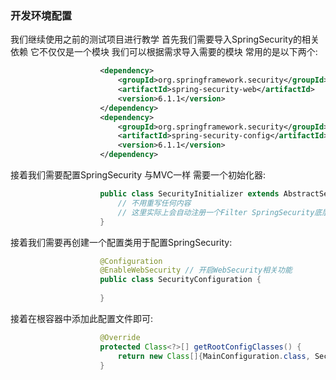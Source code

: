### 开发环境配置
我们继续使用之前的测试项目进行教学 首先我们需要导入SpringSecurity的相关依赖
它不仅仅是一个模块 我们可以根据需求导入需要的模块 常用的是以下两个:

```xml
                    <dependency>
                        <groupId>org.springframework.security</groupId>
                        <artifactId>spring-security-web</artifactId>
                        <version>6.1.1</version>
                    </dependency>
                    <dependency>
                        <groupId>org.springframework.security</groupId>
                        <artifactId>spring-security-config</artifactId>
                        <version>6.1.1</version>
                    </dependency>
```

接着我们需要配置SpringSecurity 与MVC一样 需要一个初始化器:

```java
                    public class SecurityInitializer extends AbstractSecurityWebApplicationInitializer {
                        // 不用重写任何内容
                      	// 这里实际上会自动注册一个Filter SpringSecurity底层就是依靠N个过滤器实现的 我们之后再探讨
                    }
```

接着我们需要再创建一个配置类用于配置SpringSecurity:

```java
                    @Configuration
                    @EnableWebSecurity // 开启WebSecurity相关功能
                    public class SecurityConfiguration {
                    		
                    }
```

接着在根容器中添加此配置文件即可:

```java
                    @Override
                    protected Class<?>[] getRootConfigClasses() {
                        return new Class[]{MainConfiguration.class, SecurityConfiguration.class};
                    }
```
















